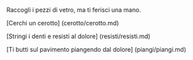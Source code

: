 Raccogli i pezzi di vetro, ma ti ferisci una mano.

[Cerchi un cerotto] (cerotto/cerotto.md)

[Stringi i denti e resisti al dolore] (resisti/resisti.md)

[Ti butti sul pavimento piangendo dal dolore] (piangi/piangi.md)
